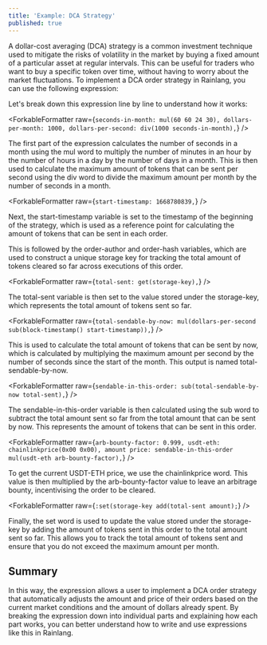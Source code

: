 ```yaml
---
title: 'Example: DCA Strategy'
published: true
---
```


<script>
	import ForkableFormatter from '$lib/expressions/ForkableFormatter.svelte';
	import { Parser } from 'rain-svelte-components'

	const expression = `/* Calculate the number of seconds in a month */
seconds-in-month: mul(60 60 24 30),

/* Set the maximum amount of dollars to spend per month */
dollars-per-month: 1000,

/* Calculate the maximum amount of dollars to spend per second */
dollars-per-second: div(1000 seconds-in-month),

/* Set the start timestamp for the DCA strategy */
start-timestamp: 1668780839,

/* Get the address of the order author */
order-author: sender(),

/* Get the hash of the order */
order-hash: context<0 0>(),

/* Create a unique storage key using the order author and order hash */
storage-key: hash(order-author order-hash),

/* Get the total amount of dollars sent in previous orders */
total-sent: get(storage-key),

/* Calculate the total amount of dollars that can be sent by now */
total-sendable-by-now: mul(dollars-per-second sub(block-timestamp() start-timestamp)),

/* Calculate the amount of dollars that can be sent in this order */
sendable-in-this-order: sub(total-sendable-by-now total-sent),

/* Set the arb bounty factor to 0.999 */
arb-bounty-factor: 0.999,

/* Get the USDT-ETH price from the Chainlink oracle */
usdt-eth: chainlinkprice(0x00 0x00),

/* Calculate the amount and price of the order */
amount price: sendable-in-this-order mul(usdt-eth arb-bounty-factor),

/* Update the total amount of dollars sent using the storage key */
:set(storage-key add(total-sent amount);`

const expression2 = `order-author: sender(),
order-hash: context<0 0>(),
storage-key: hash(order-author order-hash),`
</script>

A dollar-cost averaging (DCA) strategy is a common investment technique used to mitigate the risks of volatility in the market by buying a fixed amount of a particular asset at regular intervals. This can be useful for traders who want to buy a specific token over time, without having to worry about the market fluctuations.
To implement a DCA order strategy in Rainlang, you can use the following expression:

<ForkableFormatter raw={expression} />

Let's break down this expression line by line to understand how it works:

<ForkableFormatter raw={`seconds-in-month: mul(60 60 24 30),
dollars-per-month: 1000,
dollars-per-second: div(1000 seconds-in-month),`} />

The first part of the expression calculates the number of seconds in a month using the mul word to multiply the number of minutes in an hour by the number of hours in a day by the number of days in a month. This is then used to calculate the maximum amount of tokens that can be sent per second using the div word to divide the maximum amount per month by the number of seconds in a month.

<ForkableFormatter raw={`start-timestamp: 1668780839,`} />

Next, the start-timestamp variable is set to the timestamp of the beginning of the strategy, which is used as a reference point for calculating the amount of tokens that can be sent in each order.

<ForkableFormatter raw={expression2} />

This is followed by the order-author and order-hash variables, which are used to construct a unique storage key for tracking the total amount of tokens cleared so far across executions of this order.

<ForkableFormatter raw={`total-sent: get(storage-key),`} />

The total-sent variable is then set to the value stored under the storage-key, which represents the total amount of tokens sent so far.

<ForkableFormatter raw={`total-sendable-by-now: mul(dollars-per-second sub(block-timestamp() start-timestamp)),`} />

This is used to calculate the total amount of tokens that can be sent by now, which is calculated by multiplying the maximum amount per second by the number of seconds since the start of the month. This output is named total-sendable-by-now.

<ForkableFormatter raw={`sendable-in-this-order: sub(total-sendable-by-now total-sent),`} />

The sendable-in-this-order variable is then calculated using the sub word to subtract the total amount sent so far from the total amount that can be sent by now. This represents the amount of tokens that can be sent in this order.

<ForkableFormatter raw={`arb-bounty-factor: 0.999,
usdt-eth: chainlinkprice(0x00 0x00),
amount price: sendable-in-this-order mul(usdt-eth arb-bounty-factor),`} />

To get the current USDT-ETH price, we use the chainlinkprice word. This value is then multiplied by the arb-bounty-factor value to leave an arbitrage bounty, incentivising the order to be cleared.

<ForkableFormatter raw={`:set(storage-key add(total-sent amount);`} />

Finally, the set word is used to update the value stored under the storage-key by adding the amount of tokens sent in this order to the total amount sent so far. This allows you to track the total amount of tokens sent and ensure that you do not exceed the maximum amount per month.

## Summary

In this way, the expression allows a user to implement a DCA order strategy that automatically adjusts the amount and price of their orders based on the current market conditions and the amount of dollars already spent. By breaking the expression down into individual parts and explaining how each part works, you can better understand how to write and use expressions like this in Rainlang.
